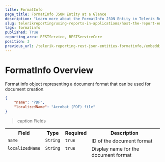 ```yaml
---
title: FormatInfo
page_title: FormatInfo JSON Entity at a Glance
description: "Learn more about the FormatInfo JSON Entity in Telerik Reporting REST Service and the type and meaning of each field."
slug: telerikreporting/using-reports-in-applications/host-the-report-engine-remotely/telerik-reporting-rest-services/rest-api-reference/json-entities/formatinfo
tags: formatinfo
published: True
reporting_area: RESTService, RESTServiceCore
position: 3
previous_url: /telerik-reporting-rest-json-entities-formatinfo,/embedding-reports/host-the-report-engine-remotely/telerik-reporting-rest-services/rest-api-reference/json-entities/formatinfo
---
```


<style>
	table {
		display: grid;
		grid-template-columns: min-content min-content min-content 1fr;
	}

	thead, tbody, tr {
		display: contents;
	}

	th {
		white-space: nowrap;
	}
</style>

# FormatInfo Overview

Format info object representing a document format that can be used for document creation.

````JSON
{
	"name": "PDF",
	"localizedName": "Acrobat (PDF) file"
}
````

>caption Fields

| Field | Type | Required | Description |
| ------ | ------ | ------ | ------ |
|`name`|`String`|`true`|ID of the document format|
|`localizedName`|`String`|`true`|Display name for the document format|
